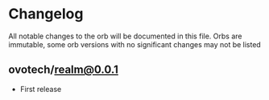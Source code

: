 # Changelog

All notable changes to the orb will be documented in this file.
Orbs are immutable, some orb versions with no significant changes may
not be listed

## ovotech/realm@0.0.1

- First release
